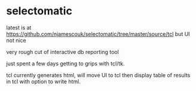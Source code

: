 # selectomatic
latest is at https://github.com/njamescouk/selectomatic/tree/master/source/tcl
but UI not nice

very rough cut of interactive db reporting tool

just spent a few days getting to grips with tcl/tk.

tcl currently generates html, will move UI to tcl 
then display table of results in tcl with option to write
html.
